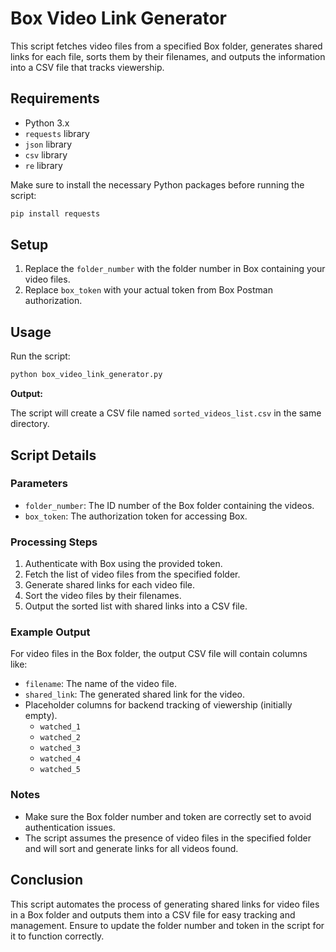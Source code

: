 # Box Video Link Generator

This script fetches video files from a specified Box folder, generates shared links for each file, sorts them by their filenames, and outputs the information into a CSV file that tracks viewership.

## Requirements

- Python 3.x
- `requests` library
- `json` library
- `csv` library
- `re` library

Make sure to install the necessary Python packages before running the script:
```bash
pip install requests
```

## Setup

1. Replace the `folder_number` with the folder number in Box containing your video files.
2. Replace `box_token` with your actual token from Box Postman authorization.

## Usage

Run the script:

```bash
python box_video_link_generator.py
```

**Output:**

The script will create a CSV file named `sorted_videos_list.csv` in the same directory.

## Script Details

### Parameters

- `folder_number`: The ID number of the Box folder containing the videos.
- `box_token`: The authorization token for accessing Box.

### Processing Steps

1. Authenticate with Box using the provided token.
2. Fetch the list of video files from the specified folder.
3. Generate shared links for each video file.
4. Sort the video files by their filenames.
5. Output the sorted list with shared links into a CSV file.

### Example Output

For video files in the Box folder, the output CSV file will contain columns like:

- `filename`: The name of the video file.
- `shared_link`: The generated shared link for the video.
- Placeholder columns for backend tracking of viewership (initially empty).
    - `watched_1`
    - `watched_2`
    - `watched_3`
    - `watched_4`
    - `watched_5`

### Notes

- Make sure the Box folder number and token are correctly set to avoid authentication issues.
- The script assumes the presence of video files in the specified folder and will sort and generate links for all videos found.

## Conclusion

This script automates the process of generating shared links for video files in a Box folder and outputs them into a CSV file for easy tracking and management. Ensure to update the folder number and token in the script for it to function correctly.
